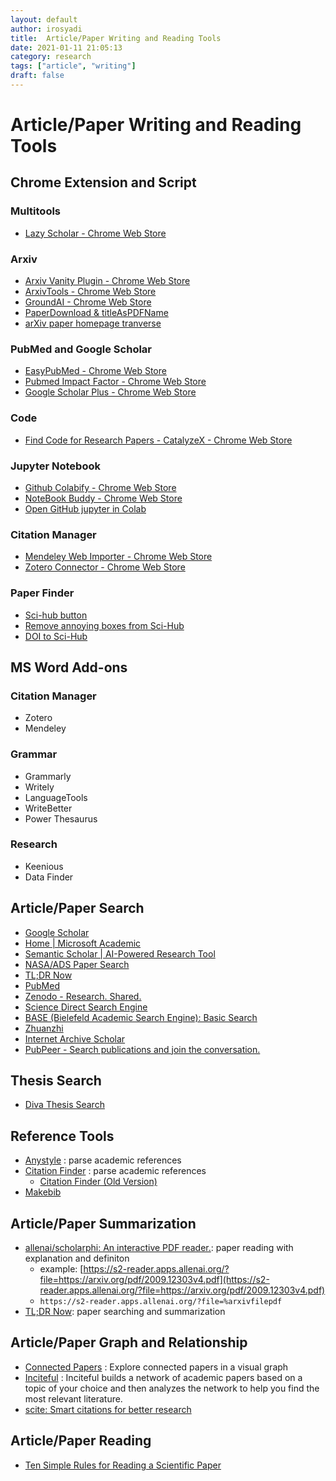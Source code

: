 ```yaml
---
layout: default
author: irosyadi
title:  Article/Paper Writing and Reading Tools
date: 2021-01-11 21:05:13
category: research
tags: ["article", "writing"]
draft: false
---
```


# Article/Paper Writing and Reading Tools

## Chrome Extension and Script

### Multitools
* [Lazy Scholar - Chrome Web Store](https://chrome.google.com/webstore/detail/lazy-scholar/fpbdcofpbclblalghaepibbagkkgpkak?hl=en-US)

### Arxiv
* [Arxiv Vanity Plugin - Chrome Web Store](https://chrome.google.com/webstore/detail/arxiv-vanity-plugin/jfnlkegibnoaagfdabjkchhocdhnoofk)
* [ArxivTools - Chrome Web Store](https://chrome.google.com/webstore/detail/arxivtools/hmebhknlgddhfbbdhgplnillngljgmdi?authuser=1&hl=fr)
* [GroundAI - Chrome Web Store](https://chrome.google.com/webstore/detail/groundai/clmfghaigoglldpeccpmabboajajjhfp)
* [PaperDownload & titleAsPDFName](https://greasyfork.org/en/scripts/370419-paperdownload-titleaspdfname)
* [arXiv paper homepage tranverse](https://greasyfork.org/en/scripts/402879-arxiv-paper-homepage-tranverse)
### PubMed and Google Scholar
* [EasyPubMed - Chrome Web Store](https://chrome.google.com/webstore/detail/easypubmed/nkpdpmomjhifdobiopmgfjjffacldfje)
* [Pubmed Impact Factor - Chrome Web Store](https://chrome.google.com/webstore/detail/pubmed-impact-factor/npblmhpjbopmmaadpmheopjelggjnogh)
* [Google Scholar Plus - Chrome Web Store](https://chrome.google.com/webstore/detail/google-scholar-plus/gagjclacbanihohlpldfkbpplljbindj)
### Code
* [Find Code for Research Papers - CatalyzeX - Chrome Web Store](https://chrome.google.com/webstore/detail/find-code-for-research-pa/aikkeehnlfpamidigaffhfmgbkdeheil)
### Jupyter Notebook
* [Github Colabify - Chrome Web Store](https://chrome.google.com/webstore/detail/github-colabify/enfgannencjofjonlojjahlblnjnfhon)
* [NoteBook Buddy - Chrome Web Store](https://chrome.google.com/webstore/detail/notebook-buddy/kmhoiofjdpbiodaggadcibdkicfgplcl)
* [Open GitHub jupyter in Colab](https://greasyfork.org/en/scripts/408674-open-github-jupyter-in-colab)
### Citation Manager
* [Mendeley Web Importer - Chrome Web Store](https://chrome.google.com/webstore/detail/mendeley-web-importer/dagcmkpagjlhakfdhnbomgmjdpkdklff)
* [Zotero Connector - Chrome Web Store](https://chrome.google.com/webstore/detail/zotero-connector/ekhagklcjbdpajgpjgmbionohlpdbjgc)
### Paper Finder
* [Sci-hub button](https://greasyfork.org/en/scripts/370246-sci-hub-button)
* [Remove annoying boxes from Sci-Hub](https://greasyfork.org/en/scripts/28331-remove-annoying-boxes-from-sci-hub)
* [DOI to Sci-Hub](https://greasyfork.org/en/scripts/412498-doi-to-sci-hub)

## MS Word Add-ons
### Citation Manager
- Zotero
- Mendeley
### Grammar
- Grammarly
- Writely
- LanguageTools
- WriteBetter
- Power Thesaurus
### Research
- Keenious
- Data Finder

## Article/Paper Search
- [Google Scholar](https://scholar.google.com/)
- [Home | Microsoft Academic](https://academic.microsoft.com/home)
- [Semantic Scholar | AI-Powered Research Tool](https://www.semanticscholar.org/)
- [NASA/ADS Paper Search](https://ui.adsabs.harvard.edu/)
- [TL;DR Now](https://tldrnow.com/)
- [PubMed](https://pubmed.ncbi.nlm.nih.gov/)
- [Zenodo - Research. Shared.](https://zenodo.org/)
- [Science Direct Search Engine](https://www.sciencedirect.com/search?qs=)
- [BASE (Bielefeld Academic Search Engine): Basic Search](https://www.base-search.net/)
- [Zhuanzhi](https://www.zhuanzhi.ai/)
- [Internet Archive Scholar](https://scholar.archive.org/)
- [PubPeer - Search publications and join the conversation.](https://pubpeer.com/)

## Thesis Search
- [Diva Thesis Search](https://www.diva-portal.org/smash/search.jsf?dswid=-4671)

## Reference Tools
- [Anystyle](https://anystyle.io/) : parse academic references
- [Citation Finder](https://citation-finder.now.sh/) : parse academic references
    - [Citation Finder (Old Version)](http://git.macropus.org/citation-finder/)
- [Makebib](http://www.snowelm.com/~t/doc/tips/makebib.perl.cgi)

## Article/Paper Summarization
- [allenai/scholarphi: An interactive PDF reader.](https://github.com/allenai/scholarphi): paper reading with explanation and definiton
    - example: [https://s2-reader.apps.allenai.org/?file=https://arxiv.org/pdf/2009.12303v4.pdf](https://s2-reader.apps.allenai.org/?file=https://arxiv.org/pdf/2009.12303v4.pdf)
    - `https://s2-reader.apps.allenai.org/?file=%arxivfilepdf`
- [TL;DR Now](https://tldrnow.com/): paper searching and summarization

## Article/Paper Graph and Relationship
- [Connected Papers](https://www.connectedpapers.com/) : Explore connected papers in a visual graph
- [Inciteful](https://inciteful.xyz/) : Inciteful builds a network of academic papers based on a topic of your choice and then analyzes the network to help you find the most relevant literature.
- [scite: Smart citations for better research](https://scite.ai/)

## Article/Paper Reading
- [Ten Simple Rules for Reading a Scientific Paper](https://journals.plos.org/ploscompbiol/article?id=10.1371/journal.pcbi.1008032)